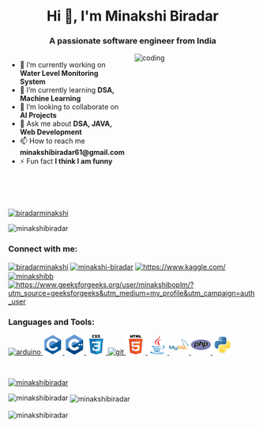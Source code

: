<h1 align="center">Hi 👋, I'm Minakshi Biradar</h1>
<h3 align="center">A passionate software engineer from India</h3>


<div style="display: flex; align-items: flex-start;">
    <div style="flex: 1;">
        <ul>
            <li>🔭 I’m currently working on <strong>Water Level Monitoring System</strong></li>
            <li>🌱 I’m currently learning <strong>DSA, Machine Learning</strong></li>
            <li>👯 I’m looking to collaborate on <strong>AI Projects</strong></li>
            <li>💬 Ask me about <strong>DSA, JAVA, Web Development</strong></li>
            <li>📫 How to reach me <strong>minakshibiradar61@gmail.com</strong></li>
            <li>⚡ Fun fact <strong>I think I am funny</strong></li>
        </ul>
    </div>
    <div style="margin-left: 20px;">
        <img align="right" alt="coding" width="400" height="300" src="https://cdn.dribbble.com/users/17707/screenshots/2413754/rrr.gif">
    </div>
</div>

<p align="left"> <a href="https://twitter.com/biradarminakshi" target="blank"><img src="https://img.shields.io/twitter/follow/biradarminakshi?logo=twitter&style=for-the-badge" alt="biradarminakshi" /></a> </p>
<p align="left"> <img src="https://komarev.com/ghpvc/?username=minakshibiradar&label=Profile%20views&color=0e75b6&style=flat" alt="minakshibiradar" /> </p>
<h3 align="left">Connect with me:</h3>
<p align="left">
<a href="https://twitter.com/biradarminakshi" target="blank"><img align="center" src="https://raw.githubusercontent.com/rahuldkjain/github-profile-readme-generator/master/src/images/icons/Social/twitter.svg" alt="biradarminakshi" height="30" width="40" /></a>
<a href="https://linkedin.com/in/minakshi-biradar" target="blank"><img align="center" src="https://raw.githubusercontent.com/rahuldkjain/github-profile-readme-generator/master/src/images/icons/Social/linked-in-alt.svg" alt="minakshi-biradar" height="30" width="40" /></a>
<a href="https://kaggle.com/https://www.kaggle.com/" target="blank"><img align="center" src="https://raw.githubusercontent.com/rahuldkjain/github-profile-readme-generator/master/src/images/icons/Social/kaggle.svg" alt="https://www.kaggle.com/" height="30" width="40" /></a>
<a href="https://www.leetcode.com/minakshibb" target="blank"><img align="center" src="https://raw.githubusercontent.com/rahuldkjain/github-profile-readme-generator/master/src/images/icons/Social/leet-code.svg" alt="minakshibb" height="30" width="40" /></a>
<a href="https://auth.geeksforgeeks.org/minakshiboplm" target="blank"><img align="center" src="https://raw.githubusercontent.com/rahuldkjain/github-profile-readme-generator/master/src/images/icons/Social/geeks-for-geeks.svg" alt="https://www.geeksforgeeks.org/user/minakshiboplm/?utm_source=geeksforgeeks&utm_medium=my_profile&utm_campaign=auth_user" height="30" width="40" /></a>
</p>
<h3 align="left">Languages and Tools:</h3>
<p align="left"> <a href="https://www.arduino.cc/" target="_blank" rel="noreferrer"> <img src="https://cdn.worldvectorlogo.com/logos/arduino-1.svg" alt="arduino" width="40" height="40"/> </a> <a href="https://www.cprogramming.com/" target="_blank" rel="noreferrer"> <img src="https://raw.githubusercontent.com/devicons/devicon/master/icons/c/c-original.svg" alt="c" width="40" height="40"/> </a> <a href="https://www.w3schools.com/cpp/" target="_blank" rel="noreferrer"> <img src="https://raw.githubusercontent.com/devicons/devicon/master/icons/cplusplus/cplusplus-original.svg" alt="cplusplus" width="40" height="40"/> </a> <a href="https://www.w3schools.com/css/" target="_blank" rel="noreferrer"> <img src="https://raw.githubusercontent.com/devicons/devicon/master/icons/css3/css3-original-wordmark.svg" alt="css3" width="40" height="40"/> </a> <a href="https://git-scm.com/" target="_blank" rel="noreferrer"> <img src="https://www.vectorlogo.zone/logos/git-scm/git-scm-icon.svg" alt="git" width="40" height="40"/> </a> <a href="https://www.w3.org/html/" target="_blank" rel="noreferrer"> <img src="https://raw.githubusercontent.com/devicons/devicon/master/icons/html5/html5-original-wordmark.svg" alt="html5" width="40" height="40"/> </a> <a href="https://www.java.com" target="_blank" rel="noreferrer"> <img src="https://raw.githubusercontent.com/devicons/devicon/master/icons/java/java-original.svg" alt="java" width="40" height="40"/> </a> <a href="https://www.mysql.com/" target="_blank" rel="noreferrer"> <img src="https://raw.githubusercontent.com/devicons/devicon/master/icons/mysql/mysql-original-wordmark.svg" alt="mysql" width="40" height="40"/> </a> <a href="https://www.php.net" target="_blank" rel="noreferrer"> <img src="https://raw.githubusercontent.com/devicons/devicon/master/icons/php/php-original.svg" alt="php" width="40" height="40"/> </a> <a href="https://www.python.org" target="_blank" rel="noreferrer"> <img src="https://raw.githubusercontent.com/devicons/devicon/master/icons/python/python-original.svg" alt="python" width="40" height="40"/> </a> </p>
<br>


<p align="left"> <a href="https://github.com/ryo-ma/github-profile-trophy"><img src="https://github-profile-trophy.vercel.app/?username=minakshibiradar" alt="minakshibiradar" /></a> </p>





<p><img align="left" src="https://github-readme-stats.vercel.app/api/top-langs?username=minakshibiradar&show_icons=true&locale=en&layout=compact" alt="minakshibiradar" /></p>

<p>&nbsp;<img align="center" src="https://github-readme-stats.vercel.app/api?username=minakshibiradar&show_icons=true&locale=en" alt="minakshibiradar" /></p>

<p><img align="center" src="https://github-readme-streak-stats.herokuapp.com/?user=minakshibiradar&" alt="minakshibiradar" /></p>


<!---
minakshibiradar/minakshibiradar is a ✨ special ✨ repository because its `README.md` (this file) appears on your GitHub profile.
You can click the Preview link to take a look at your changes.
--->
